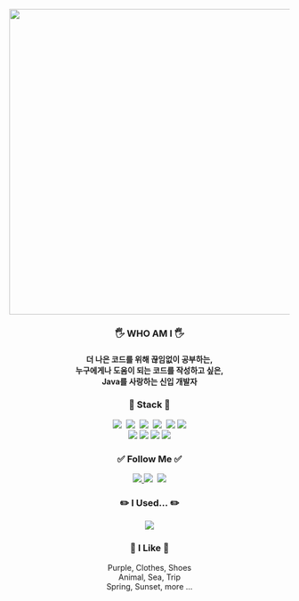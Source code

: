
<p align="center">
<img width="550px" src="https://user-images.githubusercontent.com/102283529/226106471-cc61c579-b8c4-401c-8831-76e46e4401d7.png">
</p>
<p align="center">

<h3 align="center"> 🖐️ WHO AM I 🖐️ </h3>
<h4 align="center" >
더 나은 코드를 위해 끊임없이 공부하는,<br>
누구에게나 도움이 되는 코드를 작성하고 싶은,<br>
Java를 사랑하는 신입 개발자</h4>

<h3 align="center">📕 Stack 📕</h3>
<p align="center">
  <img src="https://img.shields.io/badge/Java-007396?style=flat&logo=Java&logoColor=white"/>&nbsp
  <img src="https://img.shields.io/badge/Javascript-ffb13b?style=flat&logo=javascript&logoColor=white"/></a>&nbsp
  <img src="https://img.shields.io/badge/HTML-E34F26?style=flat&logo=html5&logoColor=white">&nbsp
  <img src="https://img.shields.io/badge/CSS-1572B6?style=flat&logo=css3&logoColor=white">&nbsp
  <img src="https://img.shields.io/badge/ORACLE-F80000?style=flat&logo=ORACLE&logoColor=white">
  <img src="https://img.shields.io/badge/MySQL-4479A1?style=flat&logo=MySQL&logoColor=white"/>
  <br>
  <img src="https://img.shields.io/badge/Eclipse-2C2255?style=flat&logo=Eclipse IDE&logoColor=white"/>
  <img src="https://img.shields.io/badge/VSCode-2C2255?style=flat&logo=Visual Studio Code&logoColor=white"/>
  <img src="https://img.shields.io/badge/IntelliJ-000000?style=flat&logo=IntelliJ IDEA&logoColor=white"/>
  <img src="https://img.shields.io/badge/Sourcetree-0052CC?style=flat&logo=Sourcetree&logoColor=white"/>
</p>

<h3 align="center">✅ Follow Me ✅</h3>
<p align="center">
  <a href="https://github.com/AyoungJo"><img src="https://img.shields.io/badge/GitHub-181717?style=flat&logo=github&logoColor=white"/>
  <a href="https://velog.io/@joajoa"><img src="https://img.shields.io/badge/Velog-11B48A?style=flat&logo=Vimeo&logoColor=white&link=https://velog.io/@joajoa"/></a>&nbsp
   <a href="mailto:joahae0302@gmail.com"><img src="https://img.shields.io/badge/Gmail-d14836?style=flat&logo=Gmail&logoColor=white&link=joahae0302@gmail.com"/></a>
</p>
<h3 align="center">✏️ I Used... ✏️</h3>
<p align="center">
<img src="https://github-readme-stats.vercel.app/api/top-langs/?username=AyoungJo&layout=compact)](https://github.com/AyoungJo/github-readme-stats)">
</p>
<h3 align="center">💜 I Like 💜</h3>
<p align="center">
Purple, Clothes, Shoes <br>
Animal, Sea, Trip<br>
Spring, Sunset, more ...
</p>
<!--
**AyoungJo/AyoungJo** is a ✨ _special_ ✨ repository because its `README.md` (this file) appears on your GitHub profile.

Here are some ideas to get you started:

- 🔭 I’m currently working on ...
- 🌱 I’m currently learning ...
- 👯 I’m looking to collaborate on ...
- 🤔 I’m looking for help with ...
- 💬 Ask me about ...
- 📫 How to reach me: ...
- 😄 Pronouns: ...
- ⚡ Fun fact: ...
-->
